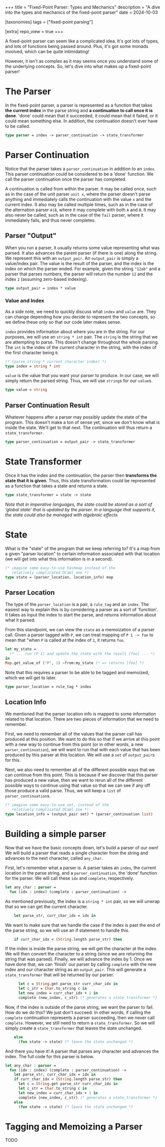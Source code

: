 +++
title = "Fixed-Point Parser: Types and Mechanics"
description = "A dive into the types and mechanics of the fixed-point parser"
date = 2024-10-03

[taxonomies]
tags = ["fixed-point parsing"]

[extra]
repo_view = true
+++

A fixed-point parser can seem like a complicated idea. It's got lots of types,
and lots of functions being passed around. Plus, it's got some monads involved,
which can be quite intimidating!

However, it isn't as complex as it may seems once you understand some of the
underlying concepts. So, let's dive into what makes up a fixed-point parser!

# The Parser

In the fixed-point parser, a parser is represented as a function that takes
**the current index** in the parse string and **a continuation to call once it
is done**.  'done' could mean that it succeeded, it could mean that it failed,
or it could mean something else. In addition, the continuation doesn't ever have
to be called.

```ocaml
type parser = index -> parser_continuation -> state_transformer
```


# Parser Continuation

Notice that the parser takes a `parser_continuation` in addition to an `index`.
This parser continuation could be considered to be a 'done' function. We call
the parser continuation once the parser has completed.

A continuation is called from within the parser. It may be called once, such as
in the case of the unit parser `unit x`, where the parser doesn't parse anything
and immediately calls the continuation with the value `x` and the current index.
It also may be called multiple times, such as in the case of the alternation
parser `A|B`, where it may complete with both `A` and `B`. It may also never be
called, such as in the case of the `fail` parser, where it immediately fails,
and thus never completes.


## Parser "Output"

When you run a parser, it usually returns some value representing what was
parsed. It also advances the parent parser (if there is one) along the string.
We represent this with an `output_pair`. An `output_pair` is simply a
value/index pair. The value is the result of the parser, and the index is the
index on which the parser ended. For example, given the string `"12ab"` and a 
parser that parses numbers, the parser will return the number `12` and the index
`2` (assuming zero-based indexing).

```ocaml
type output_pair = index * value
```


### Value and Index

As a side note, we need to quickly discuss what `index` and `value` are. They can
change depending how you decide to represent the two concepts, so we define these
only so that our code later makes sense.

`index` provides information about where you are in the string. For our
purposes, we will use an `string * int` pair. The `string` is the string that we
are attempting to parse.  This doesn't change throughout the whole parsing. The
`int` is the index of the current character in the string, with the index of the first
character being `0`.

```ocaml
(* (parse string * current character index) *)
type index = string * int
```

`value` is the value that you want your parser to produce. In our case, we will
simply return the parsed string. Thus, we will use `string`s for our `value`s.

```ocaml
type value = string
```


## Parser Continuation Result

Whatever happens after a parser may possibly update the state of the program.
This doesn't make a ton of sense yet, since we don't know what is inside the
state. We'll get to that next. The continuation will thus return a
`state_transformer`.

```ocaml
type parser_continuation = output_pair -> state_transformer
```


# State Transformer

Once it has the index and the continuation, the parser then **transforms the
state that it is given**. Thus, this state transformation could be represented
as a function that takes a state and returns a state.

```ocaml
type state_transformer = state -> state
```

*Note that in imperative languages, the state could be stored as a sort of
'global state' that is updated by the parser. In a language that supports it,
the state could also be managed with algebraic effects.*


# State

What is the "state" of the program that we keep referring to? It's a map from a
given "parser location" to certain information associated with that location (we
will get into what this information is in a second).

```ocaml
(* imagine some easy-to-use hashmap instead of the
   relatively complicated OCaml one *)
type state = (parser_location, location_info) map
```


## Parser Location

The type of the `parser_location` is a pair, a `rule_tag` and an `index`. The
easiest way to explain this is by considering a parser as a sort of 'function'.
It takes as input the index to start the parse, and returns information about
what it parsed.

From this standpoint, we can view the `state` as a memoization of a parser call.
Given a parser tagged with `P`, we can treat mapping of `P 1 -> foo` to mean
that "when `P` is called at the index of `1`, it returns `foo`.

```ocaml
let my_state =
  (* ... run (P 1) and update the state with the result [foo] ... *)
in
Map.get_value_of ("P", 1) ~from:my_state (* => returns [foo] *)
```

Note that this requires a parser to be able to be tagged and memoized, which we
will get to later.

```ocaml
type parser_location = rule_tag * index
```


## Location Info

We mentioned that the parser location info is mapped to some information related
to that location. There are two pieces of information that we need to remember.

First, we need to remember all of the values that the parser call has produced
at this position. We want to do this so that if we arrive at this point with a
new way to continue from this point (or in other words, a new
`parser_continuation`), we will want to run that with each value that has been
produced by this parser at this location. We will use a `set` of `output_pair`s
for this.

Next, we also need to remember all of the different possible ways that we can
continue from this point. This is because if we discover that this parser has
produced a new value, then we want to rerun all of the different possible ways
to continue using that value so that we can see if any off those produce a valid
parse. Thus, we will keep a `list` of `parser_continuation`s.

```ocaml
(* imagine some easy-to-use set, instead of the
   relatively complicated OCaml one *)
type location_info = (output_pair set) * (parser_continuation list)
```


# Building a simple parser

Now that we have the basic concepts down, let's build a parser of our own! We will
build a parser that reads a single character from the string and advances to the
next character, called `any_char`.

First, let's remember what a parser is. A parser takes an `index`, the current
location in the parse string, and a `parser_continuation`, the 'done' function
for the parser. We will call these `idx` and `complete`, respectively. 

```ocaml
let any_char : parser =
  fun (idx : index) (complete : parser_continuation) ->
```

As mentioned previously, the index is a `string * int` pair, so we will unwrap that
so we can get the current character.

```ocaml
    let parse_str, curr_char_idx = idx in
```

We want to make sure that we handle the case if the index is past the end of the
parse string, so we will use an if statement to handle this.

```ocaml
    if curr_char_idx < (String.length parse_str) then
```

If the index is inside the parse string, we will get the character at the index.
We will then convert the character to a string (since we are returning the
string that was parsed). Finally, we will advance the index by 1. Once we have
done that, we can 'finish' our parser by calling `complete` with the new index
and our character string as an `output_pair`. This will generate a
`state_transformer` that will be returned by our parser.

```ocaml
      let c = String.get parse_str curr_char_idx in
      let c_str = Char.to_string c in
      let new_index = curr_char_idx + 1 in
      complete (new_index, c_str) (* generates a state_transformer *)
```

Now, if the index is outside of the parse string, we want the parser to fail. How
do we do this? We just don't succeed. In other words, if calling the `complete`
continuation represents a parser succeeding, then we never call `complete`. However,
we still need to return a `state_transformer`. So we will simply create a `state_transformer`
that leaves the state unchanged.

```ocaml
    else
      (fun state -> state) (* leave the state unchanged *)
```

And there you have it! A parser that parses any character and advances the index. The
full code for this parser is below.

```ocaml
let any_char : parser =
  fun (idx : index) (complete : parser_continuation) ->
    let parse_str, curr_char_idx = idx in
    if curr_char_idx < (String.length parse_str) then
      let c = String.get parse_str curr_char_idx in
      let c_str = Char.to_string c in
      let new_index = curr_char_idx + 1 in
      complete (new_index, c_str) (* generates a state_transformer *)
    else
      (fun state -> state) (* leave the state unchanged *)
```


# Tagging and Memoizing a Parser

TODO


